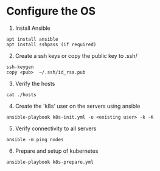 # Configure the OS


1. Install Ansible 
~~~
apt install ansible
apt install sshpass (if required) 
~~~

2. Create a ssh keys or copy the public key to .ssh/
~~~
ssh-keygen 
copy <pub>  ~/.ssh/id_rsa.pub
~~~

3. Verify the hosts
~~~
cat ./hosts
~~~

4. Create the 'k8s' user on the servers using ansible
~~~
ansible-playbook k8s-init.yml -u <existing user> -k -K
~~~

5. Verify connectivity to all servers 
~~~
ansible -m ping nodes
~~~

6. Prepare and setup of kubernetes
~~~
ansible-playbook k8s-prepare.yml 
~~~
